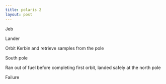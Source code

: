 ```yaml
---
title: polaris 2
layout: post
---
```



Jeb

Lander

Orbit Kerbin and retrieve samples from the pole

South pole

Ran out of fuel before completing first orbit, landed 
safely at the north pole

Failure
